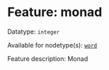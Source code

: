 # Feature: monad

Datatype: `integer`

Available for nodetype(s): [`word`](wordnodefeatures.md)

Feature description: Monad
